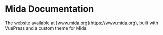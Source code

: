 # Mida Documentation
The website available at [www.mida.org](https://www.mida.org), built with VuePress
and a custom theme for Mida.
